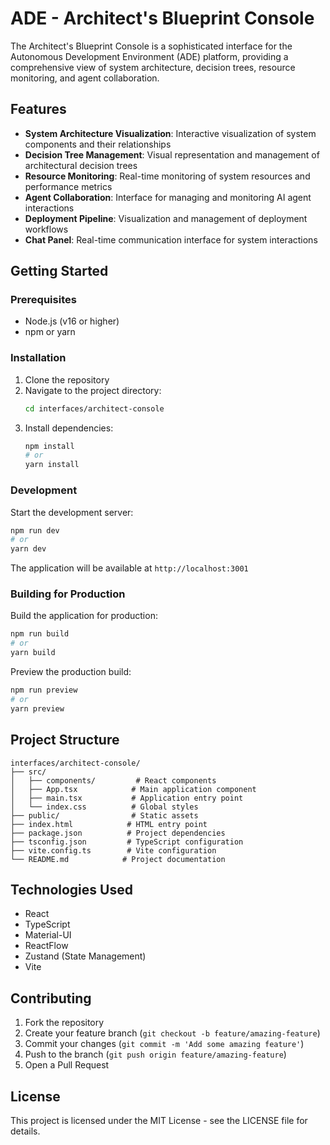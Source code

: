 # ADE - Architect's Blueprint Console

The Architect's Blueprint Console is a sophisticated interface for the Autonomous Development Environment (ADE) platform, providing a comprehensive view of system architecture, decision trees, resource monitoring, and agent collaboration.

## Features

- **System Architecture Visualization**: Interactive visualization of system components and their relationships
- **Decision Tree Management**: Visual representation and management of architectural decision trees
- **Resource Monitoring**: Real-time monitoring of system resources and performance metrics
- **Agent Collaboration**: Interface for managing and monitoring AI agent interactions
- **Deployment Pipeline**: Visualization and management of deployment workflows
- **Chat Panel**: Real-time communication interface for system interactions

## Getting Started

### Prerequisites

- Node.js (v16 or higher)
- npm or yarn

### Installation

1. Clone the repository
2. Navigate to the project directory:
   ```bash
   cd interfaces/architect-console
   ```
3. Install dependencies:
   ```bash
   npm install
   # or
   yarn install
   ```

### Development

Start the development server:

```bash
npm run dev
# or
yarn dev
```

The application will be available at `http://localhost:3001`

### Building for Production

Build the application for production:

```bash
npm run build
# or
yarn build
```

Preview the production build:

```bash
npm run preview
# or
yarn preview
```

## Project Structure

```
interfaces/architect-console/
├── src/
│   ├── components/         # React components
│   ├── App.tsx            # Main application component
│   ├── main.tsx           # Application entry point
│   └── index.css          # Global styles
├── public/                # Static assets
├── index.html            # HTML entry point
├── package.json          # Project dependencies
├── tsconfig.json         # TypeScript configuration
├── vite.config.ts        # Vite configuration
└── README.md            # Project documentation
```

## Technologies Used

- React
- TypeScript
- Material-UI
- ReactFlow
- Zustand (State Management)
- Vite

## Contributing

1. Fork the repository
2. Create your feature branch (`git checkout -b feature/amazing-feature`)
3. Commit your changes (`git commit -m 'Add some amazing feature'`)
4. Push to the branch (`git push origin feature/amazing-feature`)
5. Open a Pull Request

## License

This project is licensed under the MIT License - see the LICENSE file for details. 